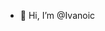 - 👋 Hi, I’m @Ivanoic
<!---
Ivanoic/Ivanoic is a ✨ special ✨ repository because its `README.md` (this file) appears on your GitHub profile.
You can click the Preview link to take a look at your changes.
--->
